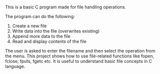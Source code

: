 

This is a basic C program made for file handling operations.

The program can do the following:
1. Create a new file
2. Write data into the file (overwrites existing)
3. Append more data to the file
4. Read and display contents of the file

The user is asked to enter the filename and then select the operation from the menu.
This project shows how to use file-related functions like fopen, fclose, fputs, fgetc etc.
It is useful to understand basic file concepts in C language.
